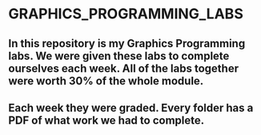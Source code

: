# GRAPHICS_PROGRAMMING_LABS

## In this repository is my Graphics Programming labs. We were given these labs to complete ourselves each week. All of the labs together were worth 30% of the whole module. 
## Each week they were graded. Every folder has a PDF of what work we had to complete.
